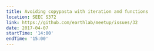 ```yaml
---
title: Avoiding copypasta with iteration and functions
location: SEEC S372
link: https://github.com/earthlab/meetup/issues/32
date: 2017-04-07
startTime: '14:00'
endTime: '15:00'
---
```


